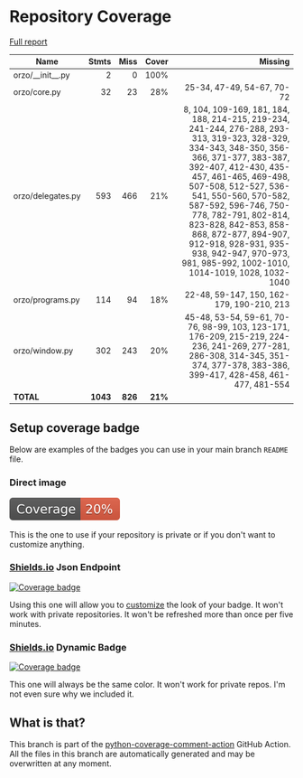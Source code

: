 # Repository Coverage

[Full report](https://htmlpreview.github.io/?https://github.com/InsightCenterNoodles/Orzo/blob/python-coverage-comment-action-data/htmlcov/index.html)

| Name                 |    Stmts |     Miss |   Cover |   Missing |
|--------------------- | -------: | -------: | ------: | --------: |
| orzo/\_\_init\_\_.py |        2 |        0 |    100% |           |
| orzo/core.py         |       32 |       23 |     28% |25-34, 47-49, 54-67, 70-72 |
| orzo/delegates.py    |      593 |      466 |     21% |8, 104, 109-169, 181, 184, 188, 214-215, 219-234, 241-244, 276-288, 293-313, 319-323, 328-329, 334-343, 348-350, 356-366, 371-377, 383-387, 392-407, 412-430, 435-457, 461-465, 469-498, 507-508, 512-527, 536-541, 550-560, 570-582, 587-592, 596-746, 750-778, 782-791, 802-814, 823-828, 842-853, 858-868, 872-877, 894-907, 912-918, 928-931, 935-938, 942-947, 970-973, 981, 985-992, 1002-1010, 1014-1019, 1028, 1032-1040 |
| orzo/programs.py     |      114 |       94 |     18% |22-48, 59-147, 150, 162-179, 190-210, 213 |
| orzo/window.py       |      302 |      243 |     20% |45-48, 53-54, 59-61, 70-76, 98-99, 103, 123-171, 176-209, 215-219, 224-236, 241-269, 277-281, 286-308, 314-345, 351-374, 377-378, 383-386, 399-417, 428-458, 461-477, 481-554 |
|            **TOTAL** | **1043** |  **826** | **21%** |           |


## Setup coverage badge

Below are examples of the badges you can use in your main branch `README` file.

### Direct image

[![Coverage badge](https://raw.githubusercontent.com/InsightCenterNoodles/Orzo/python-coverage-comment-action-data/badge.svg)](https://htmlpreview.github.io/?https://github.com/InsightCenterNoodles/Orzo/blob/python-coverage-comment-action-data/htmlcov/index.html)

This is the one to use if your repository is private or if you don't want to customize anything.

### [Shields.io](https://shields.io) Json Endpoint

[![Coverage badge](https://img.shields.io/endpoint?url=https://raw.githubusercontent.com/InsightCenterNoodles/Orzo/python-coverage-comment-action-data/endpoint.json)](https://htmlpreview.github.io/?https://github.com/InsightCenterNoodles/Orzo/blob/python-coverage-comment-action-data/htmlcov/index.html)

Using this one will allow you to [customize](https://shields.io/endpoint) the look of your badge.
It won't work with private repositories. It won't be refreshed more than once per five minutes.

### [Shields.io](https://shields.io) Dynamic Badge

[![Coverage badge](https://img.shields.io/badge/dynamic/json?color=brightgreen&label=coverage&query=%24.message&url=https%3A%2F%2Fraw.githubusercontent.com%2FInsightCenterNoodles%2FOrzo%2Fpython-coverage-comment-action-data%2Fendpoint.json)](https://htmlpreview.github.io/?https://github.com/InsightCenterNoodles/Orzo/blob/python-coverage-comment-action-data/htmlcov/index.html)

This one will always be the same color. It won't work for private repos. I'm not even sure why we included it.

## What is that?

This branch is part of the
[python-coverage-comment-action](https://github.com/marketplace/actions/python-coverage-comment)
GitHub Action. All the files in this branch are automatically generated and may be
overwritten at any moment.